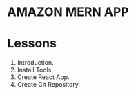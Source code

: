 # AMAZON MERN APP

# Lessons

1. Introduction.
2. Install Tools.
3. Create React App.
4. Create Git Repository.
